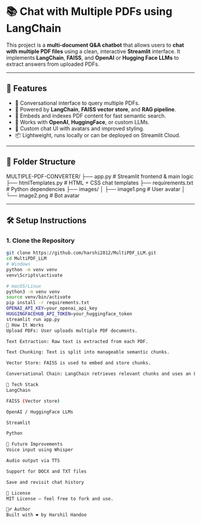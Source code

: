 # 📚 Chat with Multiple PDFs using LangChain

This project is a **multi-document Q&A chatbot** that allows users to **chat with multiple PDF files** using a clean, interactive **Streamlit** interface. It implements **LangChain**, **FAISS**, and **OpenAI** or **Hugging Face LLMs** to extract answers from uploaded PDFs.

---

## 🚀 Features

- 💬 Conversational interface to query multiple PDFs.
- 🧠 Powered by **LangChain**, **FAISS vector store**, and **RAG pipeline**.
- 📄 Embeds and indexes PDF content for fast semantic search.
- 🤖 Works with **OpenAI**, **HuggingFace**, or custom LLMs.
- 🎨 Custom chat UI with avatars and improved styling.
- 📦 Lightweight, runs locally or can be deployed on Streamlit Cloud.

---

## 📂 Folder Structure

MULTIPLE-PDF-CONVERTER/
├── app.py # Streamlit frontend & main logic
├── htmlTemplates.py # HTML + CSS chat templates
├── requirements.txt # Python dependencies
├── images/
│ ├── image1.png # User avatar
│ └── image2.png # Bot avatar

---

## 🛠️ Setup Instructions

### 1. Clone the Repository

```bash
git clone https://github.com/harshi2812/MultiPDF_LLM.git
cd MultiPDF_LLM
# Windows
python -m venv venv
venv\Scripts\activate

# macOS/Linux
python3 -m venv venv
source venv/bin/activate
pip install -r requirements.txt
OPENAI_API_KEY=your_openai_api_key
HUGGINGFACEHUB_API_TOKEN=your_huggingface_token
streamlit run app.py
🧠 How It Works
Upload PDFs: User uploads multiple PDF documents.

Text Extraction: Raw text is extracted from each PDF.

Text Chunking: Text is split into manageable semantic chunks.

Vector Store: FAISS is used to embed and store chunks.

Conversational Chain: LangChain retrieves relevant chunks and uses an LLM to generate responses.

📌 Tech Stack
LangChain

FAISS (Vector store)

OpenAI / HuggingFace LLMs

Streamlit

Python

🧩 Future Improvements
Voice input using Whisper

Audio output via TTS

Support for DOCX and TXT files

Save and revisit chat history

📄 License
MIT License — feel free to fork and use.

🙋‍♂️ Author
Built with ❤️ by Harshil Handoo

